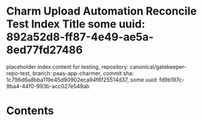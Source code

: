 # Charm Upload Automation Reconcile Test Index Title some uuid: 892a52d8-ff87-4e49-ae5a-8ed77fd27486
 placeholder index content for testing,  repository: canonical/gatekeeper-repo-test,  branch: paas-app-charmer,  commit sha: 1c796d6a8bba119e45d90902eca94f6f25514d37,  some uuid: fd9b197c-9ba4-44f0-993b-acc027e549ab

# Contents